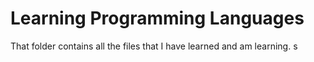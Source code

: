 # Learning Programming Languages
That folder contains all the files that I have learned and am learning.
s
